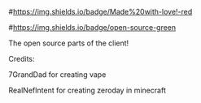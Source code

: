 #https://img.shields.io/badge/Made%20with-love!-red

#https://img.shields.io/badge/open-source-green

The open source parts of the client!

Credits:

7GrandDad for creating vape

RealNefIntent for creating zeroday in minecraft
